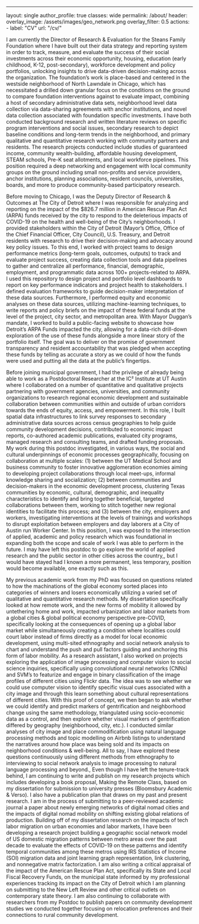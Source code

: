 ---
layout: single
author_profile: true
classes: wide
permalink: /about/
header:
  overlay_image: /assets/images/geo_network.png
  overlay_filter: 0.5
  actions:
    - label: "CV"
      url: "/cv/"



I am currently the Director of Research & Evaluation for the Steans Family Foundation where I have built out their data strategy and reporting system in order to track, measure, and evaluate the success of their social investments across their economic opportunity, housing, education (early childhood, K-12, post-secondary), workforce development and policy portfolios, unlocking insights to drive data-driven decision-making across the organization. The foundation’s work is place-based and centered in the westside neighborhood of North Lawndale in Chicago, which has necessitated a drilled down granular focus on the conditions on the ground to compare foundation interventions against to evaluate impact, combining a host of secondary administrative data sets, neighborhood level data collection via data-sharing agreements with anchor institutions, and novel data collection associated with foundation specific investments. I have both conducted background research and written literature reviews on specific program interventions and social issues, secondary research to depict baseline conditions and long-term trends in the neighborhood, and primary qualitative and quantitative research working with community partners and residents. The research projects conducted include studies of guaranteed income, community wealth-building, affordable housing development, STEAM schools, Pre-K seat allotments, and local workforce pipelines. This position required a deep networking and engagement with local community groups on the ground including small non-profits and service providers,  anchor institutions, planning associations, resident councils, universities, boards, and more to produce community-based participatory research.  


Before moving to Chicago, I was the Deputy Director of Research & Outcomes at The City of Detroit where I was responsible for analyzing and reporting on the impact of the $826.7 million in American Rescue Plan Act (ARPA) funds received by the city to respond to the deleterious impacts of COVID-19 on the health and well-being of the City’s neighborhoods. I provided stakeholders within the City of Detroit (Mayor’s Office, Office of the Chief Financial Officer, City Council), U.S. Treasury, and Detroit residents with research to drive their decision-making and advocacy around key policy issues. To this end, I worked with project teams to design performance metrics (long-term goals, outcomes, outputs) to track and evaluate project success, creating data collection tools and data pipelines to gather and centralize all performance, financial, demographic, employment, and programmatic data across 100+ projects-related to ARPA. I used this repository to design project and portfolio level dashboards to report on key performance indicators and project health to stakeholders. I defined evaluation frameworks to guide decision-maker interpretation of these data sources. Furthermore, I performed equity and economic analyses on these data sources, utilizing machine-learning techniques, to write reports and policy briefs on the impact of these federal funds at the level of the project, city sector, and metropolitan area. With Mayor Duggan’s mandate, I worked to build a public-facing website to showcase how Detroit’s ARPA Funds impacted the city, allowing for a data-rich drill-down exploration of the use of these funds alongside a more linear story of the portfolio itself. The goal was to deliver on the promise of government transparency and resident accountability that was pledged when accepting these funds by telling as accurate a story as we could of how the funds were used and putting all the data at the public’s fingertips.   

Before joining municipal government, I had the privilege of already being able to work as a Postdoctoral Researcher at the IC² Institute at UT Austin where I collaborated on a number of quantitative and qualitative projects partnering with government agencies, universities, and community organizations to research regional economic development and sustainable collaboration between communities within and outside of urban corridors towards the ends of equity, access, and empowerment. In this role, I built spatial data infrastructures to link survey responses to secondary administrative data sources across census geographies to help guide community development decisions, contributed to economic impact reports, co-authored academic publications, evaluated city programs, managed research and consulting teams, and drafted funding proposals. My work during this postdoc investigated, in various ways, the social and cultural underpinnings of economic processes geographically, focusing on collaboration at multiple scales: (1) between the UT Medical School and business community to foster innovative agglomeration economies aiming to developing project collaborations through local meet-ups, informal knowledge sharing and socialization; (2) between communities and decision-makers in the economic development process, clustering Texas communities by economic, cultural, demographic, and inequality characteristics to identify and bring together beneficial, targeted collaborations between them, working to stitch together new regional identities to facilitate this process; and (3) between the city, employers and workers, investigating interventions at the levels of trainings and workshops to disrupt exploitation between employers and day laborers at a City of Austin run Worker Center. In this position, I was exposed to the intersection of applied, academic and policy research which was foundational in expanding both the scope and scale of work I was able to perform in the future. I may have left this postdoc to go explore the world of applied research and the public sector in other cities across the country,, but I would have stayed had I known a more permanent, less temporary, position would become available, one exactly such as this. 

My previous academic work from my PhD was focused on questions related to how the machinations of the global economy sorted places into categories of winners and losers economically utilizing a varied set of qualitative and quantitative research methods. My dissertation specifically looked at how remote work, and the new forms of mobility it allowed by untethering home and work, impacted urbanization and labor markets from a global cities & global political economy perspective pre-COVID, specifically looking at the consequences of opening up a global labor market while simultaneously creating a condition where localities could court labor instead of firms directly as a model for local economic development, using multi-sited ethnography and social network analysis to chart and understand the push and pull factors guiding and anchoring this form of labor mobility. As a research assistant, I also worked on projects exploring the application of image processing and computer vision to social science inquiries, specifically using convolutional neural networks (CNNs) and SVM’s to featurize and engage in binary classification of the image profiles of different cities using Flickr data. The idea was to see whether we could use computer vision to identify specific visual cues associated with a city image and through this learn something about cultural representations of different cities. With this proof of concept, we then began to ask whether we could identify and predict markers of gentrification and neighborhood change using the same methodology, triangulated using socio-economic data as a control, and then explore whether visual markers of gentrification differed by geography (neighborhood, city, etc.).  I conducted similar analyses of city image and place commodification using natural language processing methods and topic modelling on Airbnb listings to understand the narratives around how place was being sold and its impacts on neighborhood conditions & well-being. All to say, I have explored these questions continuously using different methods from ethnography to interviewing to social network analysis to image processing to natural language processing and beyond., 
Even though I have left the tenure-track behind, I am continuing to write and publish on my research projects which includes developing a book proposal, Making the Remote Class,  based on my dissertation for submission to university presses (Bloomsbury Academic & Verso). I also have a publication plan that draws on my past and present research. I am in the process of submitting to a peer-reviewed academic journal a paper about newly emerging networks of digital nomad cities and the impacts of digital nomad mobility on shifting existing global relations of production. Building off of my dissertation research on the impacts of tech labor migration on urban economies and labor markets, I have been developing a research project building a geographic social network model of US domestic migration patterns between metro areas over the past decade to evaluate the effects of COVID-19 on these patterns and identify temporal communities among these metros using IRS Statistics of Income (SOI) migration data and joint learning graph representation, link clustering, and nonnegative matrix factorization. I am also writing a critical appraisal of the impact of the American Rescue Plan Act, specifically its State and Local Fiscal Recovery Funds, on the municipal state informed by my professional experiences tracking its impact on the City of Detroit which I am planning on submitting to the New Left Review and other critical outlets on contemporary state theory. I am also continuing to collaborate with researchers from my Postdoc to publish papers on community development studies we conducted together focusing on relocation preferences and their connections to rural community development. 
